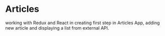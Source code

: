 # Articles 

working with Redux and React in creating first step in Articles App, adding new article and displaying a list from external API. 
